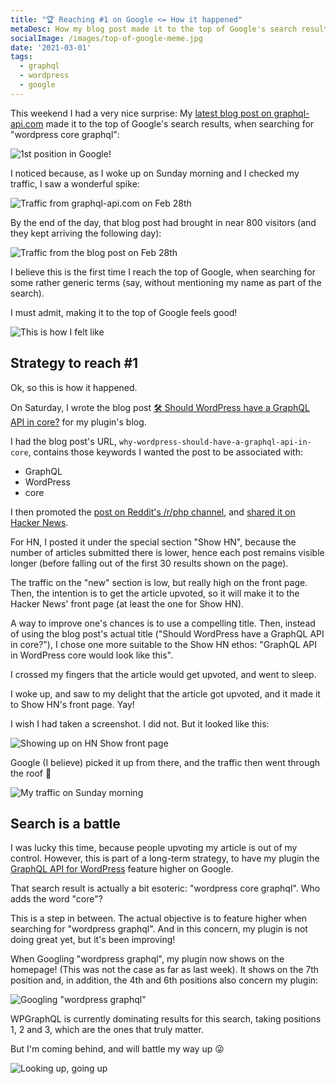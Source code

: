 ```yaml
---
title: "🏆 Reaching #1 on Google <= How it happened"
metaDesc: How my blog post made it to the top of Google's search results
socialImage: /images/top-of-google-meme.jpg
date: '2021-03-01'
tags:
  - graphql
  - wordpress
  - google
---
```


This weekend I had a very nice surprise: My [latest blog post on graphql-api.com](https://graphql-api.com/blog/why-wordpress-should-have-a-graphql-api-in-core/) made it to the top of Google's search results, when searching for "wordpress core graphql":

![1st position in Google!](/images/blog-post-first-in-google.png "1st position in Google!")

I noticed because, as I woke up on Sunday morning and I checked my traffic, I saw a wonderful spike:

![Traffic from graphql-api.com on Feb 28th](/images/traffic-graphql-api-on-sunday-28-feb.png "Traffic from graphql-api.com on Feb 28th")

By the end of the day, that blog post had brought in near 800 visitors (and they kept arriving the following day):

![Traffic from the blog post on Feb 28th](/images/traffic-blog-post-on-sunday-28-feb.png "Traffic from the blog post on Feb 28th")

I believe this is the first time I reach the top of Google, when searching for some rather generic terms (say, without mentioning my name as part of the search).

I must admit, making it to the top of Google feels good!

![This is how I felt like](/images/top-of-google-meme.jpg "This is how I felt like")

## Strategy to reach #1

Ok, so this is how it happened.

On Saturday, I wrote the blog post [🛠 Should WordPress have a GraphQL API in core?](https://graphql-api.com/blog/why-wordpress-should-have-a-graphql-api-in-core/) for my plugin's blog.

I had the blog post's URL, `why-wordpress-should-have-a-graphql-api-in-core`, contains those keywords I wanted the post to be associated with:

- GraphQL
- WordPress
- core

I then promoted the [post on Reddit's /r/php channel](https://www.reddit.com/r/PHP/comments/ltnzd9/should_wordpress_have_a_graphql_api_in_core/), and [shared it on Hacker News](https://news.ycombinator.com/item?id=26286388).

For HN, I posted it under the special section "Show HN", because the number of articles submitted there is lower, hence each post remains visible longer (before falling out of the first 30 results shown on the page).

The traffic on the "new" section is low, but really high on the front page. Then, the intention is to get the article upvoted, so it will make it to the Hacker News' front page (at least the one for Show HN).

A way to improve one's chances is to use a compelling title. Then, instead of using the blog post's actual title ("Should WordPress have a GraphQL API in core?"), I chose one more suitable to the Show HN ethos: "GraphQL API in WordPress core would look like this".

I crossed my fingers that the article would get upvoted, and went to sleep.

I woke up, and saw to my delight that the article got upvoted, and it made it to Show HN's front page. Yay!

I wish I had taken a screenshot. I did not. But it looked like this:

![Showing up on HN Show front page](/images/hacker-news.jpg "Showing up on HN Show front page")

Google (I believe) picked it up from there, and the traffic then went through the roof 🚀

![My traffic on Sunday morning](/images/through-the-roof.jpg "My traffic on Sunday morning")

## Search is a battle

I was lucky this time, because people upvoting my article is out of my control. However, this is part of a long-term strategy, to have my plugin the [GraphQL API for WordPress](https://graphql-api.com) feature higher on Google.

That search result is actually a bit esoteric: "wordpress core graphql". Who adds the word "core"?

This is a step in between. The actual objective is to feature higher when searching for "wordpress graphql". And in this concern, my plugin is not doing great yet, but it's been improving!

When Googling "wordpress graphql", my plugin now shows on the homepage! (This was not the case as far as last week). It shows on the 7th position and, in addition, the 4th and 6th positions also concern my plugin:

![Googling "wordpress graphql"](/images/googling-wordpress-graphql.png "Googling 'wordpress graphql'")

WPGraphQL is currently dominating results for this search, taking positions 1, 2 and 3, which are the ones that truly matter.

But I'm coming behind, and will battle my way up 😜

![Looking up, going up](/images/looking-up.jpg "Looking up, going up")
